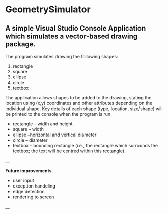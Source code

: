 # GeometrySimulator

## A simple Visual Studio Console Application which simulates a vector-based drawing package.



The program simulates drawing the following shapes:

1) rectangle
2) square
3) ellipse
4) circle
5) textbox

The application allows shapes to be added to the drawing, stating the location using (x,y) coordinates and other attributes depending on the individual shape. Key details of each shape (type, location, size/shape) will be printed to the console when the program is run.

- rectangle – width and height
- square – width
- ellipse –horizontal and vertical diameter
- circle – diameter
- textbox – bounding rectangle (i.e., the rectangle which surrounds the textbox; the text will be centred
within this rectangle).

__

**Future improvements**
- user input
- exception handeling
- edge detection
- rendering to screen

__
